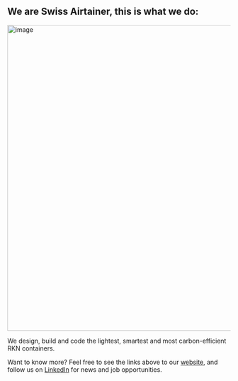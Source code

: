 ## We are Swiss Airtainer, this is what we do:

<!--

**Here are some ideas to get you started:**

🙋‍♀️ A short introduction - what is your organization all about?
🌈 Contribution guidelines - how can the community get involved?
👩‍💻 Useful resources - where can the community find your docs? Is there anything else the community should know?
🍿 Fun facts - what does your team eat for breakfast?
🧙 Remember, you can do mighty things with the power of [Markdown](https://docs.github.com/github/writing-on-github/getting-started-with-writing-and-formatting-on-github/basic-writing-and-formatting-syntax)
-->

<img width="1229" height="691" alt="image" src="https://github.com/user-attachments/assets/d7479100-8c63-4b21-afda-6dd9cb7517e6" />

We design, build and code the lightest, smartest and most carbon-efficient RKN containers.

Want to know more? Feel free to see the links above to our [website](https://www.swissairtainer.com/), and follow us on [LinkedIn](https://www.linkedin.com/company/swiss-airtainer/) for news and job opportunities.
